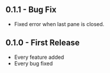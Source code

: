## 0.1.1 - Bug Fix
* Fixed error when last pane is closed.

## 0.1.0 - First Release
* Every feature added
* Every bug fixed
